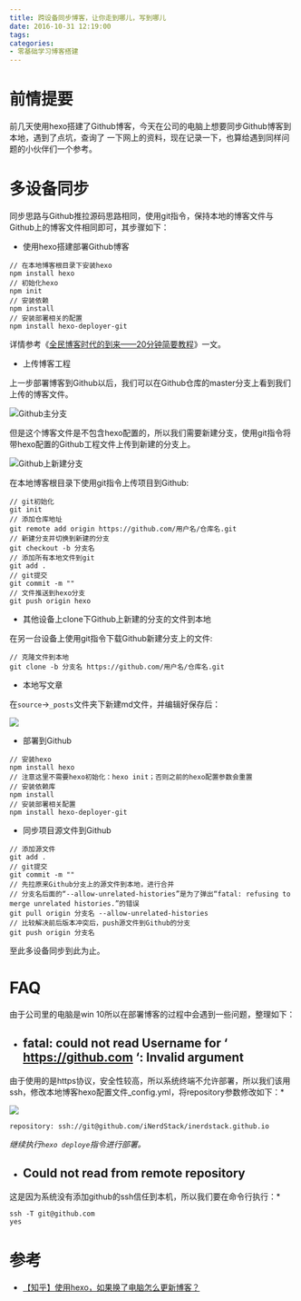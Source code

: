```yaml
---
title: 跨设备同步博客，让你走到哪儿，写到哪儿
date: 2016-10-31 12:19:00
tags:
categories:
- 零基础学习博客搭建
---
```


# 前情提要

前几天使用hexo搭建了Github博客，今天在公司的电脑上想要同步Github博客到本地，遇到了点坑，查询了 一下网上的资料，现在记录一下，也算给遇到同样问题的小伙伴们一个参考。

# 多设备同步

同步思路与Github推拉源码思路相同，使用git指令，保持本地的博客文件与Github上的博客文件相同即可，其步骤如下：

* 使用hexo搭建部署Github博客

```
// 在本地博客根目录下安装hexo
npm install hexo
// 初始化hexo
npm init
// 安装依赖
npm install
// 安装部署相关的配置
npm install hexo-deployer-git
```
详情参考《[全民博客时代的到来——20分钟简要教程](https://wjnovember.github.io/blog_basic/)》一文。

* 上传博客工程

上一步部署博客到Github以后，我们可以在Github仓库的master分支上看到我们上传的博客文件。

![Github主分支](http://upload-images.jianshu.io/upload_images/291600-9c5faf3a622cf574.png?imageMogr2/auto-orient/strip%7CimageView2/2/w/1240)

但是这个博客文件是不包含hexo配置的，所以我们需要新建分支，使用git指令将带hexo配置的Github工程文件上传到新建的分支上。

![Github上新建分支](http://upload-images.jianshu.io/upload_images/291600-fd8d2be4578c9aa4.png?imageMogr2/auto-orient/strip%7CimageView2/2/w/1240)

在本地博客根目录下使用git指令上传项目到Github:

```
// git初始化
git init
// 添加仓库地址
git remote add origin https://github.com/用户名/仓库名.git
// 新建分支并切换到新建的分支
git checkout -b 分支名
// 添加所有本地文件到git
git add .
// git提交
git commit -m ""
// 文件推送到hexo分支
git push origin hexo
```

* 其他设备上clone下Github上新建的分支的文件到本地

在另一台设备上使用git指令下载Github新建分支上的文件:

```
// 克隆文件到本地
git clone -b 分支名 https://github.com/用户名/仓库名.git
```

* 本地写文章

在`source`->`_posts`文件夹下新建md文件，并编辑好保存后：

![](http://upload-images.jianshu.io/upload_images/291600-bf036e2d0acc5a82.png?imageMogr2/auto-orient/strip%7CimageView2/2/w/1240)

* 部署到Github

```
// 安装hexo
npm install hexo
// 注意这里不需要hexo初始化：hexo init；否则之前的hexo配置参数会重置
// 安装依赖库
npm install
// 安装部署相关配置
npm install hexo-deployer-git
```

* 同步项目源文件到Github

```
// 添加源文件
git add .
// git提交
git commit -m ""
// 先拉原来Github分支上的源文件到本地，进行合并
// 分支名后面的“--allow-unrelated-histories”是为了弹出“fatal: refusing to merge unrelated histories.”的错误
git pull origin 分支名 --allow-unrelated-histories
// 比较解决前后版本冲突后，push源文件到Github的分支
git push origin 分支名
```

至此多设备同步到此为止。

# FAQ

由于公司里的电脑是win 10所以在部署博客的过程中会遇到一些问题，整理如下：

* ## fatal: could not read Username for ‘ https://github.com ‘: Invalid argument
由于使用的是https协议，安全性较高，所以系统终端不允许部署，所以我们该用 ssh，修改本地博客hexo配置文件_config.yml，将repository参数修改如下：*

![](http://upload-images.jianshu.io/upload_images/291600-d237476f9941b30c.png?imageMogr2/auto-orient/strip%7CimageView2/2/w/1240)

```
repository: ssh://git@github.com/iNerdStack/inerdstack.github.io
```
*继续执行`hexo deploye`指令进行部署。*

* ## Could not read from remote repository
这是因为系统没有添加github的ssh信任到本机，所以我们要在命令行执行：*
```
ssh -T git@github.com
yes
```

# 参考

* [【知乎】使用hexo，如果换了电脑怎么更新博客？](https://www.zhihu.com/question/21193762)